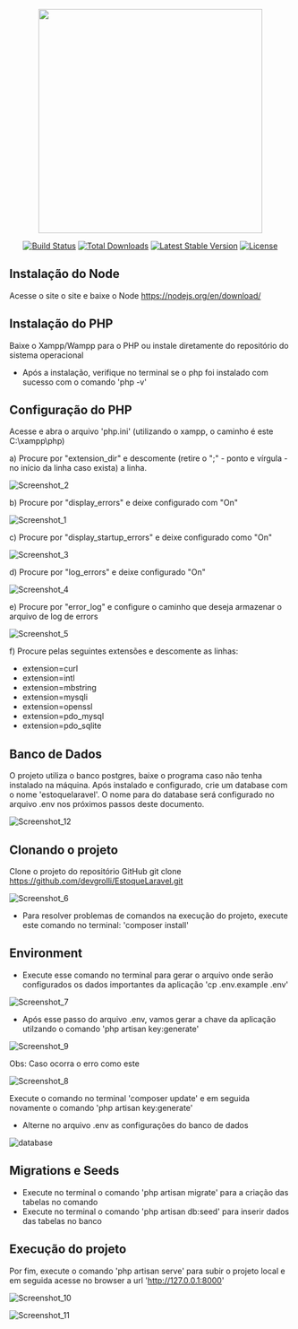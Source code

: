 <p align="center"><a href="https://laravel.com" target="_blank"><img src="https://raw.githubusercontent.com/laravel/art/master/logo-lockup/5%20SVG/2%20CMYK/1%20Full%20Color/laravel-logolockup-cmyk-red.svg" width="400"></a></p>

<p align="center">
<a href="https://travis-ci.org/laravel/framework"><img src="https://travis-ci.org/laravel/framework.svg" alt="Build Status"></a>
<a href="https://packagist.org/packages/laravel/framework"><img src="https://poser.pugx.org/laravel/framework/d/total.svg" alt="Total Downloads"></a>
<a href="https://packagist.org/packages/laravel/framework"><img src="https://poser.pugx.org/laravel/framework/v/stable.svg" alt="Latest Stable Version"></a>
<a href="https://packagist.org/packages/laravel/framework"><img src="https://poser.pugx.org/laravel/framework/license.svg" alt="License"></a>
</p>

## Instalação do Node
Acesse o site o site e baixe o Node https://nodejs.org/en/download/

## Instalação do PHP
Baixe o Xampp/Wampp para o PHP ou instale diretamente do repositório do sistema operacional

- Após a instalação, verifique no terminal se o php foi instalado com sucesso com o comando 'php -v'

## Configuração do PHP
Acesse e abra o arquivo 'php.ini' (utilizando o xampp, o caminho é este C:\xampp\php)

a) Procure por "extension_dir" e descomente (retire o ";" - ponto e vírgula - no início da linha caso exista) a linha.

![Screenshot_2](https://user-images.githubusercontent.com/59673152/135761105-cc39476e-732d-4c84-9115-68f06399b92b.png)

b) Procure por "display_errors" e deixe configurado com "On"

![Screenshot_1](https://user-images.githubusercontent.com/59673152/135761072-6a461ac8-1771-42d3-a9d9-e5be7c08d79f.png)

c) Procure por "display_startup_errors" e deixe configurado como "On"

![Screenshot_3](https://user-images.githubusercontent.com/59673152/135761290-004b8413-809e-4e4a-a705-bf11d85da787.png)

d) Procure por "log_errors" e deixe configurado "On"

![Screenshot_4](https://user-images.githubusercontent.com/59673152/135761320-7644f2c6-f9df-4c23-8b30-42c01d51885c.png)

e) Procure por "error_log" e configure o caminho que deseja armazenar o arquivo de log de errors

![Screenshot_5](https://user-images.githubusercontent.com/59673152/135761345-1ec35faf-ab26-489a-a262-bfbeaa8a64f6.png)

f) Procure pelas seguintes extensões e descomente as linhas:
  - extension=curl
  - extension=intl
  - extension=mbstring
  - extension=mysqli
  - extension=openssl
  - extension=pdo_mysql
  - extension=pdo_sqlite

## Banco de Dados 
O projeto utiliza o banco postgres, baixe o programa caso não tenha instalado na máquina. Após instalado e configurado, crie um database com o nome 'estoquelaravel'. O nome para do database será configurado no arquivo .env nos próximos passos deste documento.

![Screenshot_12](https://user-images.githubusercontent.com/59673152/135947032-bbe0e63f-bd6f-44c6-8b74-c5e7a2560e0a.png)


## Clonando o projeto
Clone o projeto do repositório GitHub
git clone https://github.com/devgrolli/EstoqueLaravel.git

![Screenshot_6](https://user-images.githubusercontent.com/59673152/135761721-060609d4-b380-45ed-9f53-b6f56ae52498.png)

- Para resolver problemas de comandos na execução do projeto, execute este comando no terminal: 
'composer install'

## Environment 
- Execute esse comando no terminal para gerar o arquivo onde serão configurados os dados importantes da aplicação 'cp .env.example .env'

![Screenshot_7](https://user-images.githubusercontent.com/59673152/135764319-f712030d-9ffd-41c3-a9ee-205f0a8fbce5.png)

- Após esse passo do arquivo .env, vamos gerar a chave da aplicação utilzando o comando 'php artisan key:generate'

![Screenshot_9](https://user-images.githubusercontent.com/59673152/135764732-1183dbf9-9223-4e56-9a3a-af4a9e9827b9.png)

Obs: Caso ocorra o erro como este

![Screenshot_8](https://user-images.githubusercontent.com/59673152/135764742-e103e277-5d91-4621-92e6-da9af3fd64ca.png)

Execute o comando no terminal 'composer update' e em seguida novamente o comando 'php artisan key:generate'

- Alterne no arquivo .env as configurações do banco de dados 

![database](https://user-images.githubusercontent.com/59673152/135764900-c8852740-df59-4aed-bd25-07acd7a97bfd.png)

## Migrations e Seeds
- Execute no terminal o comando 'php artisan migrate' para a criação das tabelas no comando 
- Execute no terminal o comando 'php artisan db:seed' para inserir dados das tabelas no banco

## Execução do projeto
Por fim, execute o comando 'php artisan serve' para subir o projeto local e em seguida acesse no browser a url 'http://127.0.0.1:8000'

![Screenshot_10](https://user-images.githubusercontent.com/59673152/135765211-5aba4491-f1a1-4dd4-82dc-dbe3cf7bbbfe.png)

![Screenshot_11](https://user-images.githubusercontent.com/59673152/135765231-f83b15a2-3b3b-494d-9c6a-8573d9987de5.png)

